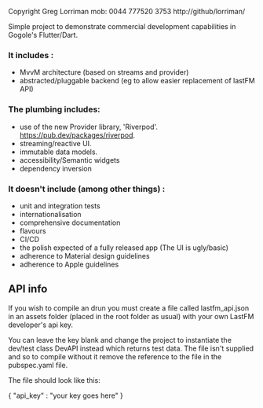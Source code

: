 
Copyright Greg Lorriman mob: 0044 777520 3753
http://github/lorriman/

Simple project to demonstrate commercial development capabilities in Gogole's Flutter/Dart.

### It includes :

- MvvM architecture (based on streams and provider)
- abstracted/pluggable backend (eg to allow easier replacement of lastFM API)

### The plumbing includes:

* use of the new Provider library, 'Riverpod'. https://pub.dev/packages/riverpod.
* streaming/reactive UI.
* immutable data models.
* accessibility/Semantic widgets
* dependency inversion

### It doesn't include (among other things) :

- unit and integration tests
- internationalisation
- comprehensive documentation
- flavours
- CI/CD
- the polish expected of a fully released app (The UI is ugly/basic)
- adherence to Material design guidelines
- adherence to Apple guidelines

## API info

If you wish to compile an drun you must create a file called lastfm_api.json in an assets folder
(placed in the root folder as usual) with your own LastFM developer's api key.

You can leave the key blank and change the project to instantiate the dev/test class DevAPI
instead which returns test data.  The file isn't supplied and so to compile without it remove the
reference to the file in the pubspec.yaml file.

The file should look like this:

{
   "api_key" : "your key goes here"
}   

